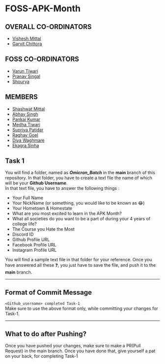 # FOSS-APK-Month
## OVERALL CO-ORDINATORS
- [Vishesh Mittal](https://github.com/Elemento24)
- [Garvit Chittora](https://github.com/garvitchittora)

## FOSS CO-ORDINATORS
- [Varun Tiwari](https://github.com/VarunT11)
- [Pranav Singal](https://github.com/singhalpranav22)
- [Shourya](https://github.com/lazyp4nd4)


## MEMBERS
- [Shashwat Mittal](https://github.com/shashwat-mittal)
- [Abhay Singh](https://github.com/ABHAY0O7)
- [Pankaj Kumar](https://github.com/pankaj1707k)
- [Medha Tiwari](https://github.com/medhatiwari)
- [Supriya Patidar](https://github.com/supriya-045) 
- [Raghav Goel](https://github.com/raghavgoel25)
- [Diya Waghmare](https://github.com/diyawaghmare)
- [Ekagra Sinha](https://github.com/Ekagra)

## Task 1
You will find a folder, named as <i>**Omicron_Batch**</i> in the <b>main</b> branch of this repository. In that folder, you have to create a text file the name of which will be your <b>Github Username</b>.  
In that text file, you have to answer the following things :
- Your Full Name
- Your NickName (or something, you would like to be known as 😂)
- Your Hometown & Homestate 
- What are you most excited to learn in the APK Month?
- What all societies do you want to be a part of during your 4 years of college life?
- The Course you Hate the Most
- Discord ID
- Github Profile URL
- Facebook Profile URL
- Instagram Profile URL
  
You will find a sample text file in that folder for your reference. Once you have answered all these ❓, you just have to save the file, and push it to the <b>main</b> branch.

<hr>

## Format of Commit Message
```<Github_username> completed Task-1```  
Make sure to use the above format only, while committing your changes for Task-1.

<hr>

## What to do after Pushing?
Once you have pushed your changes, make sure to make a PR(Pull Request) in the main branch. Once you have done that, give yourself a pat on your back, for completing Task-1
